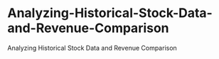 # Analyzing-Historical-Stock-Data-and-Revenue-Comparison
Analyzing Historical Stock Data and Revenue Comparison
